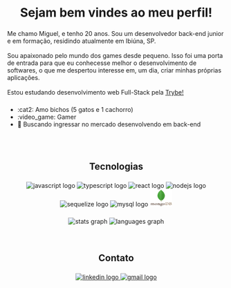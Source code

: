 <h1 align="center">Sejam bem vindes ao meu perfil!</h1>

###

<p align="left">Me chamo Miguel, e tenho 20 anos. Sou um desenvolvedor back-end junior e em formação, residindo atualmente em Ibiúna, SP.<br></br>
Sou apaixonado pelo mundo dos games desde pequeno. Isso foi uma porta de entrada para que eu conhecesse melhor o desenvolvimento de softwares, o que me despertou interesse em, um dia, criar minhas próprias aplicações.<br></br>
Estou estudando desenvolvimento web Full-Stack pela <a href="https://www.betrybe.com" target="_blank">Trybe!</a>
</p>

###

<ul>
  <li>:cat2: Amo bichos (5 gatos e 1 cachorro)</li>
  <li>:video_game: Gamer</li>
  <li>🎯 Buscando ingressar no mercado desenvolvendo em back-end</li>
</ul>
<br></br>

###

<h2 align="center">Tecnologias</h2>

###

<div align="center">
  <img src="https://cdn.jsdelivr.net/gh/devicons/devicon/icons/javascript/javascript-original.svg" height="40" width="52" alt="javascript logo"  />
  <img src="https://cdn.jsdelivr.net/gh/devicons/devicon/icons/typescript/typescript-original.svg" height="40" width="52" alt="typescript logo"  />
  <img src="https://cdn.jsdelivr.net/gh/devicons/devicon/icons/react/react-original.svg" height="40" width="52" alt="react logo"  />
  <img src="https://cdn.jsdelivr.net/gh/devicons/devicon/icons/nodejs/nodejs-original.svg" height="40" width="52" alt="nodejs logo"  />
  <img src="https://cdn.jsdelivr.net/gh/devicons/devicon/icons/sequelize/sequelize-original.svg" height="40" width="52" alt="sequelize logo"  />
  <img src="https://cdn.jsdelivr.net/gh/devicons/devicon/icons/mysql/mysql-original.svg" height="40" width="52" alt="mysql logo"  />
  <img src="https://github.com/devicons/devicon/blob/v2.15.1/icons/mongodb/mongodb-original-wordmark.svg" height="40" width="52" alt="mongodb logo"  />
</div>

###

<div align="center">
  <img src="https://github-readme-stats.vercel.app/api?username=mhps-m&hide_title=false&hide_rank=false&show_icons=true&include_all_commits=true&count_private=true&disable_animations=false&theme=dracula&locale=en&hide_border=false&order=1" height="150" alt="stats graph"  />
  <img src="https://github-readme-stats.vercel.app/api/top-langs?username=mhps-m&locale=en&hide_title=false&layout=compact&card_width=320&langs_count=5&theme=dracula&hide_border=false&order=2" height="150" alt="languages graph"  />
</div>
<br></br>

###

<h2 align="center">Contato</h2>

###

<div align="center">
  <a href="https://www.linkedin.com/in/miguel-soares-dev/" target="_blank">
    <img src="https://raw.githubusercontent.com/maurodesouza/profile-readme-generator/master/src/assets/icons/social/linkedin/default.svg" width="52" height="40" alt="linkedin logo"  />
  </a>
  <a href="mailto:miguelanjohps@gmail.com" target="_blank">
    <img src="https://raw.githubusercontent.com/maurodesouza/profile-readme-generator/master/src/assets/icons/social/gmail/default.svg" width="52" height="40" alt="gmail logo"  />
  </a>
</div>

###
